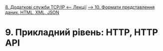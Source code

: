 [8. Додаткові служби TCP/IP <--   ](8.md) [Лекції](README.md) [   --> 10. Формати представлення даних. HTML, XML, JSON](10.md)

# 9. Прикладний рівень: HTTP, HTTP API

